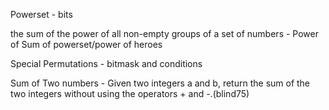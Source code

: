 Powerset - bits

the sum of the power of all non-empty groups of a set of numbers - Power of Sum of powerset/power of heroes

Special Permutations - bitmask and conditions

Sum of Two numbers - Given two integers a and b, return the sum of the two integers without using the operators + and -.(blind75)


